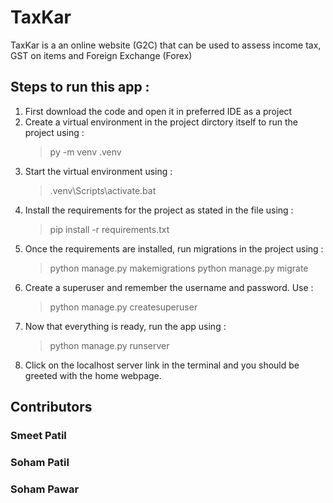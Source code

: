 # TaxKar
TaxKar is a an online website (G2C) that can be used to assess income tax, GST on items and Foreign Exchange (Forex)

## Steps to run this app : 
1. First download the code and open it in preferred IDE as a project
2. Create a virtual environment in the project dirctory itself to run the project using : 
   > py -m venv .venv
3. Start the virtual environment using :
   > .venv\Scripts\activate.bat
4. Install the requirements for the project as stated in the file using :
   > pip install -r requirements.txt
5. Once the requirements are installed, run migrations in the project using :
   > python manage.py makemigrations
   > python manage.py migrate
6. Create a superuser and remember the username and password. Use :
   > python manage.py createsuperuser
7. Now that everything is ready, run the app using :
   > python manage.py runserver
8. Click on the localhost server link in the terminal and you should be greeted with the home webpage.

## Contributors 
### Smeet Patil
### Soham Patil
### Soham Pawar
